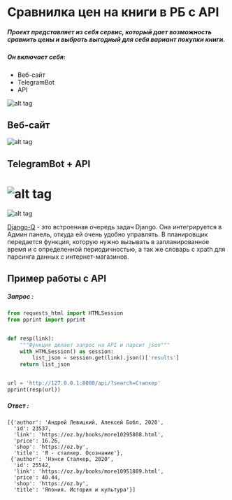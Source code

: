 # Сравнилка цен на книги в РБ с API
##### Проект представляет из себя сервис, который дает возможность сравнить цены и выбрать выгодный для себя вариант покупки книги. 
##### Он включает себя: 
- Веб-сайт
- TelegramBot
- API

![alt tag](https://i.ibb.co/3MFQ3Ws/Sravnilka-n.png)

## Веб-сайт

![alt tag](https://i.ibb.co/4jMQFWk/Peek-2021-02-08-15-32.gif)

## TelegramBot + API

![alt tag](https://i.ibb.co/0nt1fcP/Peek-2021-02-08-15-43.gif)
===========
![alt tag](https://i.ibb.co/2NFh5GJ/logo.png)

[Django-Q](https://django-q.readthedocs.io/en/latest/) - это встроенная очередь задач Django. Она интегрируется в Админ панель, откуда ей очень удобно управлять.
В планировщик передается функция, которую нужно вызывать в запланированное время и с определенной периодичностью, а так же словарь с xpath для парсинга данных с интернет-магазинов.

## Пример работы с API

##### Запрос :
```python
from requests_html import HTMLSession
from pprint import pprint


def resp(link):
    """Функция делает запрос на API и парсит json"""
    with HTMLSession() as session:
        list_json = session.get(link).json()['results']
    return list_json


url = 'http://127.0.0.1:8000/api/?search=Сталкер'
pprint(resp(url))
```
##### Ответ :
```
[{'author': 'Андрей Левицкий, Алексей Бобл, 2020',
  'id': 23537,
  'link': 'https://oz.by/books/more10295808.html',
  'price': 16.26,
  'shop': 'https://oz.by',
  'title': 'Я - сталкер. Осознание'},
 {'author': 'Нэнси Сталкер, 2020',
  'id': 25542,
  'link': 'https://oz.by/books/more10951889.html',
  'price': 40.44,
  'shop': 'https://oz.by',
  'title': 'Япония. История и культура'}]
```
